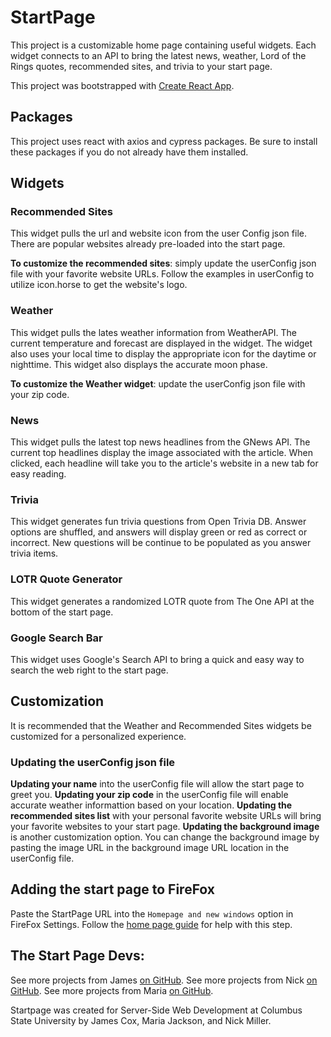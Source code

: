 # StartPage

This project is a customizable home page containing useful widgets.
Each widget connects to an API to bring the latest news, weather, Lord of the Rings quotes, 
recommended sites, and trivia to your start page.

This project was bootstrapped with [Create React App](https://github.com/facebook/create-react-app).

## Packages
This project uses react with axios and cypress packages.
Be sure to install these packages if you do not already have them installed.

## Widgets

### Recommended Sites
This widget pulls the url and website icon from the user Config json file.
There are popular websites already pre-loaded into the start page.

**To customize the recommended sites**: simply update the userConfig json file with your favorite website URLs.
Follow the examples in userConfig to utilize icon.horse to get the website's logo.

### Weather
This widget pulls the lates weather information from WeatherAPI.
The current temperature and forecast are displayed in the widget.
The widget also uses your local time to display the appropriate icon for the daytime or nighttime.
This widget also displays the accurate moon phase.

**To customize the Weather widget**: update the userConfig json file with your zip code.

### News
This widget pulls the latest top news headlines from the GNews API.
The current top headlines display the image associated with the article.
When clicked, each headline will take you to the article's website in a new tab for easy reading.

### Trivia
This widget generates fun trivia questions from Open Trivia DB.
Answer options are shuffled, and answers will display green or red as correct or incorrect.
New questions will be continue to be populated as you answer trivia items.

### LOTR Quote Generator
This widget generates a randomized LOTR quote from The One API at the bottom of the start page.

### Google Search Bar
This widget uses Google's Search API to bring a quick and easy way to search the web right to the start page.

## Customization
It is recommended that the Weather and Recommended Sites widgets be customized for a personalized experience.

### Updating the userConfig json file
**Updating your name** into the userConfig file will allow the start page to greet you.
**Updating your zip code** in the userConfig file will enable accurate weather informattion based on your location.
**Updating the recommended sites list** with your personal favorite website URLs will bring your favorite websites
to your start page.
**Updating the background image** is another customization option. You can change the background image by pasting
the image URL in the background image URL location in the userConfig file.

## Adding the start page to FireFox
Paste the StartPage URL into the `Homepage and new windows` option in FireFox Settings.
Follow the [home page guide](https://support.mozilla.org/en-US/kb/how-to-set-the-home-page) for help with this step.

## The Start Page Devs:

See more projects from James [on GitHub](https://github.com/allencpsc).
See more projects from Nick [on GitHub](https://github.com/n1999ck).
See more projects from Maria [on GitHub](https://github.com/TaoMaru).


Startpage was created for Server-Side Web Development at Columbus State University by James Cox, Maria Jackson, and Nick Miller.